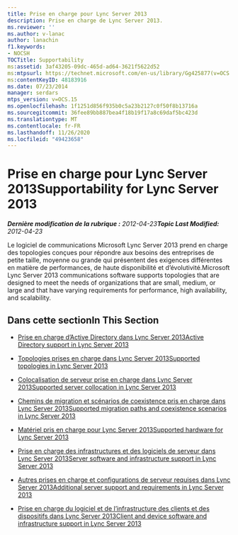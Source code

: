 ```yaml
---
title: Prise en charge pour Lync Server 2013
description: Prise en charge de Lync Server 2013.
ms.reviewer: ''
ms.author: v-lanac
author: lanachin
f1.keywords:
- NOCSH
TOCTitle: Supportability
ms:assetid: 3af43205-09dc-465d-ad64-3621f5622d52
ms:mtpsurl: https://technet.microsoft.com/en-us/library/Gg425877(v=OCS.15)
ms:contentKeyID: 48183916
ms.date: 07/23/2014
manager: serdars
mtps_version: v=OCS.15
ms.openlocfilehash: 1f1251d856f935b0c5a23b2127c0f50f8b13716a
ms.sourcegitcommit: 36fee89bb887bea4f18b19f17a8c69daf5bc423d
ms.translationtype: MT
ms.contentlocale: fr-FR
ms.lasthandoff: 11/26/2020
ms.locfileid: "49423658"
---
```

# <a name="supportability-for-lync-server-2013"></a><span data-ttu-id="0d665-103">Prise en charge pour Lync Server 2013</span><span class="sxs-lookup"><span data-stu-id="0d665-103">Supportability for Lync Server 2013</span></span>

<div data-xmlns="http://www.w3.org/1999/xhtml">

<div class="topic" data-xmlns="http://www.w3.org/1999/xhtml" data-msxsl="urn:schemas-microsoft-com:xslt" data-cs="https://msdn.microsoft.com/">

<div data-asp="https://msdn2.microsoft.com/asp">



</div>

<div id="mainSection">

<div id="mainBody"><span data-ttu-id="0d665-104">

<span> </span></span><span class="sxs-lookup"><span data-stu-id="0d665-104">

<span> </span></span></span>

<span data-ttu-id="0d665-105">_**Dernière modification de la rubrique :** 2012-04-23_</span><span class="sxs-lookup"><span data-stu-id="0d665-105">_**Topic Last Modified:** 2012-04-23_</span></span>

<span data-ttu-id="0d665-106">Le logiciel de communications Microsoft Lync Server 2013 prend en charge des topologies conçues pour répondre aux besoins des entreprises de petite taille, moyenne ou grande qui présentent des exigences différentes en matière de performances, de haute disponibilité et d’évolutivité.</span><span class="sxs-lookup"><span data-stu-id="0d665-106">Microsoft Lync Server 2013 communications software supports topologies that are designed to meet the needs of organizations that are small, medium, or large and that have varying requirements for performance, high availability, and scalability.</span></span>

<div>

## <a name="in-this-section"></a><span data-ttu-id="0d665-107">Dans cette section</span><span class="sxs-lookup"><span data-stu-id="0d665-107">In This Section</span></span>

  - [<span data-ttu-id="0d665-108">Prise en charge d’Active Directory dans Lync Server 2013</span><span class="sxs-lookup"><span data-stu-id="0d665-108">Active Directory support in Lync Server 2013</span></span>](lync-server-2013-active-directory-support.md)

  - [<span data-ttu-id="0d665-109">Topologies prises en charge dans Lync Server 2013</span><span class="sxs-lookup"><span data-stu-id="0d665-109">Supported topologies in Lync Server 2013</span></span>](lync-server-2013-supported-topologies.md)

  - [<span data-ttu-id="0d665-110">Colocalisation de serveur prise en charge dans Lync Server 2013</span><span class="sxs-lookup"><span data-stu-id="0d665-110">Supported server collocation in Lync Server 2013</span></span>](lync-server-2013-supported-server-collocation.md)

  - [<span data-ttu-id="0d665-111">Chemins de migration et scénarios de coexistence pris en charge dans Lync Server 2013</span><span class="sxs-lookup"><span data-stu-id="0d665-111">Supported migration paths and coexistence scenarios in Lync Server 2013</span></span>](lync-server-2013-supported-migration-paths-and-coexistence-scenarios.md)

  - [<span data-ttu-id="0d665-112">Matériel pris en charge pour Lync Server 2013</span><span class="sxs-lookup"><span data-stu-id="0d665-112">Supported hardware for Lync Server 2013</span></span>](lync-server-2013-supported-hardware.md)

  - [<span data-ttu-id="0d665-113">Prise en charge des infrastructures et des logiciels de serveur dans Lync Server 2013</span><span class="sxs-lookup"><span data-stu-id="0d665-113">Server software and infrastructure support in Lync Server 2013</span></span>](lync-server-2013-server-software-and-infrastructure-support.md)

  - [<span data-ttu-id="0d665-114">Autres prises en charge et configurations de serveur requises dans Lync Server 2013</span><span class="sxs-lookup"><span data-stu-id="0d665-114">Additional server support and requirements in Lync Server 2013</span></span>](lync-server-2013-additional-server-support-and-requirements.md)

  - [<span data-ttu-id="0d665-115">Prise en charge du logiciel et de l’infrastructure des clients et des dispositifs dans Lync Server 2013</span><span class="sxs-lookup"><span data-stu-id="0d665-115">Client and device software and infrastructure support in Lync Server 2013</span></span>](lync-server-2013-client-and-device-software-and-infrastructure-support.md)

<span data-ttu-id="0d665-116"></div>

</div>

<span> </span>

</div>

</div>

</span><span class="sxs-lookup"><span data-stu-id="0d665-116"></div>

</div>

<span> </span>

</div>

</div>

</span></span></div>

